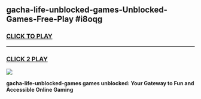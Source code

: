 
## gacha-life-unblocked-games-Unblocked-Games-Free-Play #i8oqg
<h3>
<a href="https://us.freeplayer.one?title=gacha-life-unblocked-games&ref=9M">CLICK TO PLAY</a></h3>
<hr>

<h3>
<a href="https://us.freeplayer.one?title=gacha-life-unblocked-games&ref=9M">CLICK 2 PLAY</a>
  
</h3>

<a href="https://us.freeplayer.one?title=gacha-life-unblocked-games&ref=9M"><img src="https://clearcache.store/games.png"></a>


**gacha-life-unblocked-games games unblocked: Your Gateway to Fun and Accessible Online Gaming**
